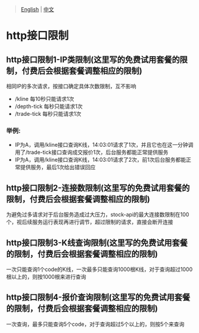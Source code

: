 > [English](./interface_limitation.md) | [中文](./interface_limitation_cn.md)

# http接口限制

## http接口限制1-IP类限制(这里写的免费试用套餐的限制，付费后会根据套餐调整相应的限制)
相同IP的多次请求，按接口确定具体次数限制，互不影响

- /kline 每10秒只能请求1次
- /depth-tick 每秒只能请求1次
- /trade-tick 每秒只能请求1次
### 举例:
- IP为A，调用/kline接口查询K线，14:03:01请求了1次，并且它也在这一分钟调用了/trade-tick接口查询成交报价1次，后台服务都能正常提供服务
- IP为A，调用/kline接口查询K线，14:03:01请求了2次，前1次后台服务都能正常提供服务，最后1次给出错误回应

## http接口限制2-连接数限制(这里写的免费试用套餐的限制，付费后会根据套餐调整相应的限制)
为避免过多请求对于后台服务造成过大压力，stock-api的最大连接数限制在100个，视后续服务运行表现再进行调节，超过限制的请求，直接会断开连接

## http接口限制3-K线查询限制(这里写的免费试用套餐的限制，付费后会根据套餐调整相应的限制)
一次只能查询1个code的K线，一次最多只能查询1000根K线，对于查询超过1000根以上的，则按1000根来进行查询

## http接口限制4-报价查询限制(这里写的免费试用套餐的限制，付费后会根据套餐调整相应的限制)
一次查询，最多只能查询5个code，对于查询超过5个以上的，则按5个来查询
